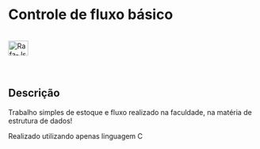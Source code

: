 
# Controle de fluxo básico
<div style="display: inline_block"><br>
  <img align="center" alt="Rafa-Js" height="30" width="40"
     src="https://cdn.jsdelivr.net/gh/devicons/devicon@latest/icons/c/c-original.svg" />
        
</div>
<br><br>

## Descrição
Trabalho simples de estoque e fluxo realizado na faculdade, na matéria de estrutura de dados!
<p>Realizado utilizando apenas linguagem C</p>

